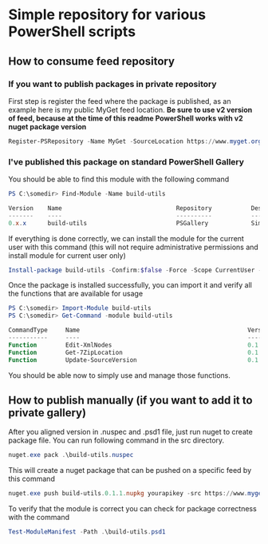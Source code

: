 # Simple repository for various PowerShell scripts

## How to consume feed repository

### If you want to publish packages in private repository

First step is register the feed where the package is published, as an example here is my public MyGet feed location. **Be sure to use v2 version of feed, because at the time of this readme PowerShell works with v2 nuget package version**

```Powershell
Register-PSRepository -Name MyGet -SourceLocation https://www.myget.org/F/alkampfer/api/v2
```

### I've published this package on standard PowerShell Gallery

You should be able to find this module with the following command

```Powershell
PS C:\somedir> Find-Module -Name build-utils

Version    Name                                Repository           Description
-------    ----                                ----------           -----------
0.x.x      build-utils                         PSGallery            Simple utilities to simplify build of .NET project
```

If everything is done correctly, we can install the module for the current user with this command (this will not require administrative permissions and install module for current user only)

```Powershell
Install-package build-utils -Confirm:$false -Force -Scope CurrentUser -Verbose
```

Once the package is installed successfully, you can import it and verify all the functions that are available for usage

```Powershell
PS C:\somedir> Import-Module build-utils
PS C:\somedir> Get-Command -module build-utils

CommandType     Name                                               Version    Source
-----------     ----                                               -------    ------
Function        Edit-XmlNodes                                      0.1.2      build-utils
Function        Get-7ZipLocation                                   0.1.2      build-utils
Function        Update-SourceVersion                               0.1.2      build-utils
```

You should be able now to simply use and manage those functions.

## How to publish manually (if you want to add it to private gallery)

After you aligned version in .nuspec and .psd1 file, just run nuget to create package file. You can
run following command in the src directory.

```Powershell
nuget.exe pack .\build-utils.nuspec
```

This will create a nuget package that can be pushed on a specific feed by this command 

```Powershell
nuget.exe push build-utils.0.1.1.nupkg yourapikey -src https://www.myget.org/F/alkampfer/api/v3/index.json
```

To verify that the module is correct you can check for package correctness with the command

```Powershell
Test-ModuleManifest -Path .\build-utils.psd1
```
